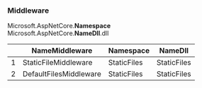 ### Middleware

Microsoft.AspNetCore.**Namespace**  
Microsoft.AspNetCore.**NameDll**.dll

|  | NameMiddleware         | Namespace   | NameDll     |
|--|------------------------|-------------|-------------|
| 1| StaticFileMiddleware   | StaticFiles | StaticFiles |
| 2| DefaultFilesMiddleware | StaticFiles | StaticFiles |

